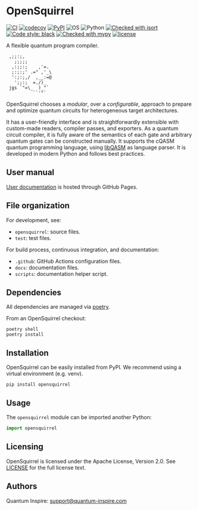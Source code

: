 # OpenSquirrel

[![CI](https://github.com/QuTech-Delft/OpenSquirrel/workflows/Tests/badge.svg)](https://github.com/qutech-delft/OpenSquirrel/actions)
[![codecov](https://img.shields.io/codecov/c/github/QuTech-Delft/OpenSquirrel?style=flat-square&logo=codecov)](https://codecov.io/gh/QuTech-Delft/OpenSquirrel)
[![PyPI](https://badgen.net/pypi/v/OpenSquirrel)](https://pypi.org/project/OpenSquirrel/)
![OS](https://img.shields.io/badge/os-linux%20%7C%20macos%20%7C%20windows-blue?style=flat-square)
![Python](https://img.shields.io/badge/python-3.9%20%7C%203.10%20%7C%203.11%20%7C%203.12-blue.svg)
[![Checked with isort](https://img.shields.io/badge/isort-checked-yellow)](https://pycqa.github.io/isort/)
[![Code style: black](https://img.shields.io/badge/code%20style-black-000000.svg)](https://github.com/psf/black)
[![Checked with mypy](http://www.mypy-lang.org/static/mypy_badge.svg)](http://mypy-lang.org/)
[![license](https://img.shields.io/badge/License-Apache_2.0-blue.svg)](https://opensource.org/licenses/Apache-2.0)

A flexible quantum program compiler.

```
 ,;;:;,
   ;;;;;
  ,:;;:;    ,'=.
  ;:;:;' .=" ,'_\
  ':;:;,/  ,__:=@
   ';;:;  =./)_
 jgs `"=\_  )_"`
          ``'"`
```

OpenSquirrel chooses a _modular_, over a _configurable_, approach to prepare and optimize quantum circuits for heterogeneous target architectures.

It has a user-friendly interface and is straightforwardly extensible with custom-made readers, compiler passes, and exporters.
As a quantum circuit compiler, it is fully aware of the semantics of each gate and arbitrary quantum gates can be constructed manually.
It supports the cQASM quantum programming language, using [libQASM](https://github.com/QuTech-Delft/libqasm) as language parser.
It is developed in modern Python and follows best practices.

## User manual

[User documentation](https://QuTech-Delft.github.io/OpenSquirrel/) is hosted through GitHub Pages.

## File organization

For development, see:

- `opensquirrel`: source files.
- `test`: test files.

For build process, continuous integration, and documentation:

- `.github`: GitHub Actions configuration files.
- `docs`: documentation files.
- `scripts`: documentation helper script.

## Dependencies

All dependencies are managed via [poetry](https://python-poetry.org/).

From an OpenSquirrel checkout:

```shell
poetry shell
poetry install
```

## Installation

OpenSquirrel can be easily installed from PyPI.
We recommend using a virtual environment (e.g. venv).

```shell
pip install opensquirrel
```

## Usage

The `opensquirrel` module can be imported another Python:

```python
import opensquirrel
```

## Licensing

OpenSquirrel is licensed under the Apache License, Version 2.0. See
[LICENSE](https://github.com/QuTech-Delft/OpenSquirrel/blob/master/LICENSE.md) for the full
license text.

## Authors

Quantum Inspire: [support@quantum-inspire.com](mailto:"support@quantum-inspire.com")
